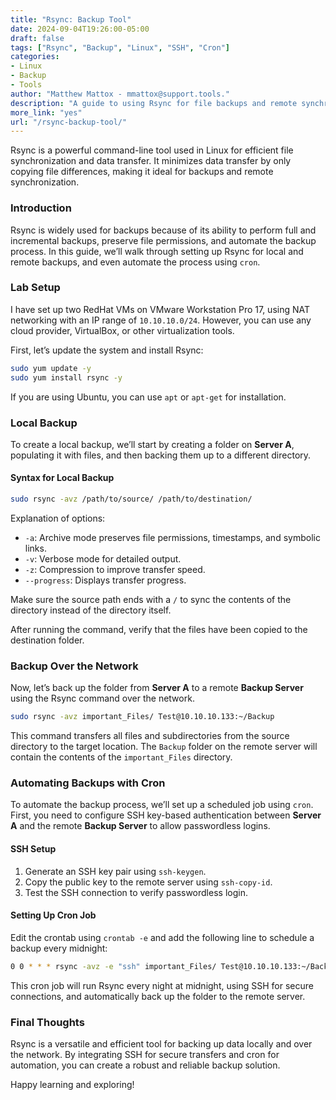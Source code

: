 ```yaml
---
title: "Rsync: Backup Tool"  
date: 2024-09-04T19:26:00-05:00  
draft: false  
tags: ["Rsync", "Backup", "Linux", "SSH", "Cron"]  
categories:  
- Linux  
- Backup  
- Tools  
author: "Matthew Mattox - mmattox@support.tools."  
description: "A guide to using Rsync for file backups and remote synchronization on Linux."  
more_link: "yes"  
url: "/rsync-backup-tool/"  
---
```


Rsync is a powerful command-line tool used in Linux for efficient file synchronization and data transfer. It minimizes data transfer by only copying file differences, making it ideal for backups and remote synchronization.

<!--more-->

### Introduction

Rsync is widely used for backups because of its ability to perform full and incremental backups, preserve file permissions, and automate the backup process. In this guide, we’ll walk through setting up Rsync for local and remote backups, and even automate the process using `cron`.

### Lab Setup

I have set up two RedHat VMs on VMware Workstation Pro 17, using NAT networking with an IP range of `10.10.10.0/24`. However, you can use any cloud provider, VirtualBox, or other virtualization tools.

First, let’s update the system and install Rsync:

```bash
sudo yum update -y
sudo yum install rsync -y
```

If you are using Ubuntu, you can use `apt` or `apt-get` for installation.

### Local Backup

To create a local backup, we’ll start by creating a folder on **Server A**, populating it with files, and then backing them up to a different directory.

#### Syntax for Local Backup

```bash
sudo rsync -avz /path/to/source/ /path/to/destination/
```

Explanation of options:

- `-a`: Archive mode preserves file permissions, timestamps, and symbolic links.
- `-v`: Verbose mode for detailed output.
- `-z`: Compression to improve transfer speed.
- `--progress`: Displays transfer progress.

Make sure the source path ends with a `/` to sync the contents of the directory instead of the directory itself.

After running the command, verify that the files have been copied to the destination folder.

### Backup Over the Network

Now, let’s back up the folder from **Server A** to a remote **Backup Server** using the Rsync command over the network.

```bash
sudo rsync -avz important_Files/ Test@10.10.10.133:~/Backup
```

This command transfers all files and subdirectories from the source directory to the target location. The `Backup` folder on the remote server will contain the contents of the `important_Files` directory.

### Automating Backups with Cron

To automate the backup process, we’ll set up a scheduled job using `cron`. First, you need to configure SSH key-based authentication between **Server A** and the remote **Backup Server** to allow passwordless logins.

#### SSH Setup

1. Generate an SSH key pair using `ssh-keygen`.
2. Copy the public key to the remote server using `ssh-copy-id`.
3. Test the SSH connection to verify passwordless login.

#### Setting Up Cron Job

Edit the crontab using `crontab -e` and add the following line to schedule a backup every midnight:

```bash
0 0 * * * rsync -avz -e "ssh" important_Files/ Test@10.10.10.133:~/Backup
```

This cron job will run Rsync every night at midnight, using SSH for secure connections, and automatically back up the folder to the remote server.

### Final Thoughts

Rsync is a versatile and efficient tool for backing up data locally and over the network. By integrating SSH for secure transfers and cron for automation, you can create a robust and reliable backup solution.

Happy learning and exploring!

